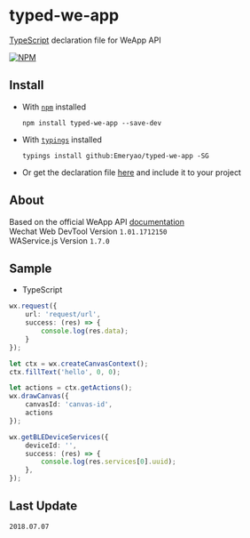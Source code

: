 # typed-we-app
[TypeScript](http://www.typescriptlang.org) declaration file for WeApp API  

[![NPM](https://nodei.co/npm/typed-we-app.png?downloads=true&stars=true)](https://nodei.co/npm/typed-we-app/)

## Install

* With [`npm`](https://www.npmjs.com/) installed  

    ```batch
    npm install typed-we-app --save-dev
    ```

* With [`typings`](https://github.com/typings/typings) installed  

    ```batch
    typings install github:Emeryao/typed-we-app -SG
    ```

* Or get the declaration file [here](./we-app.d.ts) and include it to your project

## About
Based on the official WeApp API [documentation](https://mp.weixin.qq.com/debug/wxadoc/dev/api/)   
Wechat Web DevTool Version `1.01.1712150`  
WAService.js Version `1.7.0`

## Sample
* TypeScript
```typescript
wx.request({
    url: 'request/url',
    success: (res) => {
        console.log(res.data);
    }
});

let ctx = wx.createCanvasContext();
ctx.fillText('hello', 0, 0);

let actions = ctx.getActions();
wx.drawCanvas({
    canvasId: 'canvas-id',
    actions
});

wx.getBLEDeviceServices({
    deviceId: '',
    success: (res) => {
        console.log(res.services[0].uuid);
    },
});
```

## Last Update
`2018.07.07`
